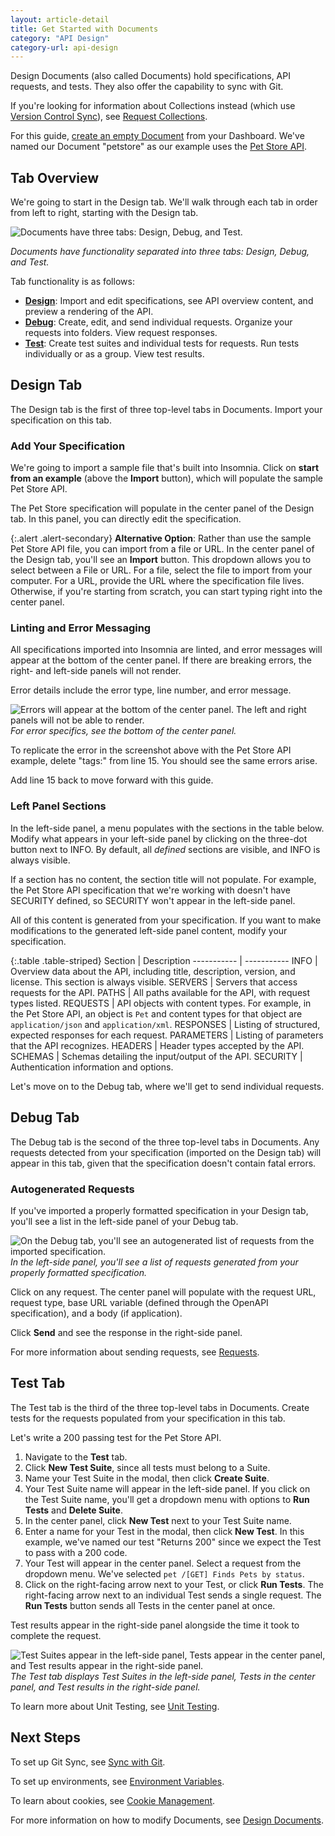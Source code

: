 ```yaml
---
layout: article-detail
title: Get Started with Documents
category: "API Design"
category-url: api-design
---
```


Design Documents (also called Documents) hold specifications, API requests, and tests. They also offer the capability to sync with Git.

If you're looking for information about Collections instead (which use [Version Control Sync](/insomnia/version-control-sync)), see [Request Collections](/insomnia/request-collections).

For this guide, [create an empty Document](/insomnia/design-documents) from your Dashboard. We've named our Document "petstore" as our example uses the [Pet Store API](https://petstore.swagger.io/).

## Tab Overview

We're going to start in the Design tab. We'll walk through each tab in order from left to right, starting with the Design tab.

![Documents have three tabs: Design, Debug, and Test.](/assets/images/three-document-tabs.png)

_Documents have functionality separated into three tabs: Design, Debug, and Test._

Tab functionality is as follows:

* [**Design**](#design-tab): Import and edit specifications, see API overview content, and preview a rendering of the API.
* [**Debug**](#debug-tab): Create, edit, and send individual requests. Organize your requests into folders. View request responses.
* [**Test**](#test-tab): Create test suites and individual tests for requests. Run tests individually or as a group. View test results.

## Design Tab

The Design tab is the first of three top-level tabs in Documents. Import your specification on this tab.

### Add Your Specification

We're going to import a sample file that's built into Insomnia. Click on **start from an example** (above the **Import** button), which will populate the sample Pet Store API.

The Pet Store specification will populate in the center panel of the Design tab. In this panel, you can directly edit the specification.

{:.alert .alert-secondary}
**Alternative Option**: Rather than use the sample Pet Store API file, you can import from a file or URL. In the center panel of the Design tab, you'll see an **Import** button. This dropdown allows you to select between a File or URL. For a file, select the file to import from your computer. For a URL, provide the URL where the specification file lives. Otherwise, if you're starting from scratch, you can start typing right into the center panel.

### Linting and Error Messaging

All specifications imported into Insomnia are linted, and error messages will appear at the bottom of the center panel. If there are breaking errors, the right- and left-side panels will not render.

Error details include the error type, line number, and error message.

![Errors will appear at the bottom of the center panel. The left and right panels will not be able to render.](/assets/images/design-error-message.png)
_For error specifics, see the bottom of the center panel._

To replicate the error in the screenshot above with the Pet Store API example, delete "tags:" from line 15. You should see the same errors arise. 

Add line 15 back to move forward with this guide.

### Left Panel Sections

In the left-side panel, a menu populates with the sections in the table below. Modify what appears in your left-side panel by clicking on the three-dot button next to INFO. By default, all _defined_ sections are visible, and INFO is always visible.

If a section has no content, the section title will not populate. For example, the Pet Store API specification that we're working with doesn't have SECURITY defined, so SECURITY won't appear in the left-side panel.

All of this content is generated from your specification. If you want to make modifications to the generated left-side panel content, modify your specification.

{:.table .table-striped}
Section | Description
----------- | -----------
INFO | Overview data about the API, including title, description, version, and license. This section is always visible.
SERVERS | Servers that access requests for the API.
PATHS | All paths available for the API, with request types listed.
REQUESTS | API objects with content types. For example, in the Pet Store API, an object is `Pet` and content types for that object are `application/json` and `application/xml`.
RESPONSES | Listing of structured, expected responses for each request.
PARAMETERS | Listing of parameters that the API recognizes.
HEADERS | Header types accepted by the API.
SCHEMAS | Schemas detailing the input/output of the API.
SECURITY | Authentication information and options.

Let's move on to the Debug tab, where we'll get to send individual requests.

## Debug Tab

The Debug tab is the second of the three top-level tabs in Documents. Any requests detected from your specification (imported on the Design tab) will appear in this tab, given that the specification doesn't contain fatal errors.

### Autogenerated Requests

If you've imported a properly formatted specification in your Design tab, you'll see a list in the left-side panel of your Debug tab.

![On the Debug tab, you'll see an autogenerated list of requests from the imported specification.](/assets/images/request-listing-document.png)
_In the left-side panel, you'll see a list of requests generated from your properly formatted specification._

Click on any request. The center panel will populate with the request URL, request type, base URL variable (defined through the OpenAPI specification), and a body (if application).

Click **Send** and see the response in the right-side panel.

For more information about sending requests, see [Requests](/insomnia/requests).

## Test Tab

The Test tab is the third of the three top-level tabs in Documents. Create tests for the requests populated from your specification in this tab.

Let's write a 200 passing test for the Pet Store API.

1. Navigate to the **Test** tab.
2. Click **New Test Suite**, since all tests must belong to a Suite.
3. Name your Test Suite in the modal, then click **Create Suite**.
4. Your Test Suite name will appear in the left-side panel. If you click on the Test Suite name, you'll get a dropdown menu with options to **Run Tests** and **Delete Suite**.
5. In the center panel, click **New Test** next to your Test Suite name.
6. Enter a name for your Test in the modal, then click **New Test**. In this example, we've named our test "Returns 200" since we expect the Test to pass with a 200 code.
7. Your Test will appear in the center panel. Select a request from the dropdown menu. We've selected `pet /[GET] Finds Pets by status`.
8. Click on the right-facing arrow next to your Test, or click **Run Tests**. The right-facing arrow next to an individual Test sends a single request. The **Run Tests** button sends all Tests in the center panel at once.

Test results appear in the right-side panel alongside the time it took to complete the request.

![Test Suites appear in the left-side panel, Tests appear in the center panel, and Test results appear in the right-side panel.](/assets/images/test-example.png)
_The Test tab displays Test Suites in the left-side panel, Tests in the center panel, and Test results in the right-side panel._

To learn more about Unit Testing, see [Unit Testing](/insomnia/unit-testing).

## Next Steps

To set up Git Sync, see [Sync with Git](/insomnia/git-sync/).

To set up environments, see [Environment Variables](/insomnia/environment-variables).

To learn about cookies, see [Cookie Management](/insomnia/cookie-management).

For more information on how to modify Documents, see [Design Documents](/insomnia/design-documents).
